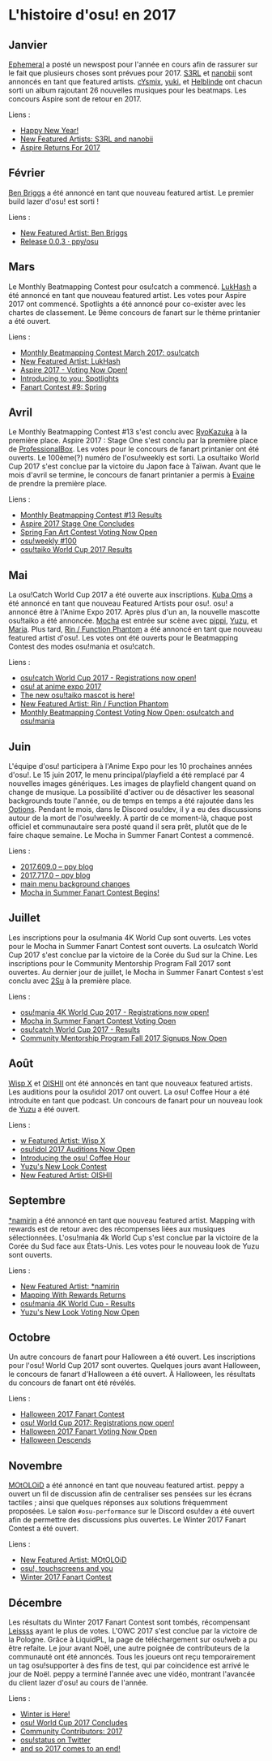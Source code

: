# L'histoire d'osu! en 2017

## Janvier

[Ephemeral](https://osu.ppy.sh/users/102335) a posté un newspost pour l'année en cours afin de rassurer sur le fait que plusieurs choses sont prévues pour 2017. [S3RL](https://osu.ppy.sh/beatmaps/artists/9) et [nanobii](https://osu.ppy.sh/beatmaps/artists/10) sont annoncés en tant que featured artists. [cYsmix](https://osu.ppy.sh/beatmaps/artists/2), [yuki.](https://osu.ppy.sh/beatmaps/artists/4) et [Helblinde](https://osu.ppy.sh/beatmaps/artists/5) ont chacun sorti un album rajoutant 26 nouvelles musiques pour les beatmaps. Les concours Aspire sont de retour en 2017.

Liens :

- [Happy New Year!](https://osu.ppy.sh/home/news/2017-01-01-happy-new-year)
- [New Featured Artists: S3RL and nanobii](https://osu.ppy.sh/home/news/2017-01-09-new-featured-artists-s3rl-and-nanobii)
- [Aspire Returns For 2017](https://osu.ppy.sh/home/news/2017-01-21-aspire-returns-for-2017)

## Février

[Ben Briggs](https://osu.ppy.sh/beatmaps/artists/11) a été annoncé en tant que nouveau featured artist. Le premier build lazer d'osu! est sorti !

Liens :

- [New Featured Artist: Ben Briggs](https://osu.ppy.sh/home/news/2017-02-08-new-featured-artist-ben-briggs)
- [Release 0.0.3 · ppy/osu](https://github.com/ppy/osu/releases/tag/v0.0.3)

## Mars

Le Monthly Beatmapping Contest pour osu!catch a commencé. [LukHash](https://osu.ppy.sh/beatmaps/artists/12) a été annoncé en tant que nouveau featured artist. Les votes pour Aspire 2017 ont commencé. Spotlights a été annoncé pour co-exister avec les chartes de classement. Le 9ème concours de fanart sur le thème printanier a été ouvert.

Liens :

- [Monthly Beatmapping Contest March 2017: osu!catch](https://osu.ppy.sh/home/news/2017-03-01-monthly-beatmapping-contest-march-2017-osucatch)
- [New Featured Artist: LukHash](https://osu.ppy.sh/home/news/2017-03-03-new-featured-artist-lukhash)
- [Aspire 2017 - Voting Now Open!](https://osu.ppy.sh/home/news/2017-03-13-aspire-2017-voting-now-open)
- [Introducing to you: Spotlights](https://osu.ppy.sh/home/news/2017-03-18-introducing-to-you-spotlights)
- [Fanart Contest \#9: Spring](https://osu.ppy.sh/home/news/2017-03-21-fanart-contest-9-spring)

## Avril

Le Monthly Beatmapping Contest \#13 s'est conclu avec [RyoKazuka](https://osu.ppy.sh/users/6258586) à la première place. Aspire 2017 : Stage One s'est conclu par la première place de [ProfessionalBox](https://osu.ppy.sh/users/3250792). Les votes pour le concours de fanart printanier ont été ouverts. Le 100ème(?) numéro de l'osu!weekly est sorti. La osu!taiko World Cup 2017 s'est conclue par la victoire du Japon face à Taïwan. Avant que le mois d'avril se termine, le concours de fanart printanier a permis à [Evaine](https://osu.ppy.sh/users/7295733) de prendre la première place.

Liens :

- [Monthly Beatmapping Contest \#13 Results](https://osu.ppy.sh/home/news/2017-04-02-monthly-beatmapping-contest-13-results)
- [Aspire 2017 Stage One Concludes](https://osu.ppy.sh/home/news/2017-04-03-aspire-2017-stage-one-concludes)
- [Spring Fan Art Contest Voting Now Open](https://osu.ppy.sh/home/news/2017-04-11-spring-fan-art-contest-voting-now-open)
- [osu!weekly \#100](https://osu.ppy.sh/home/news/2017-04-15-osuweekly-100)
- [osu!taiko World Cup 2017 Results](https://osu.ppy.sh/home/news/2017-04-22-osutaiko-world-cup-2017-results)

## Mai

La osu!Catch World Cup 2017 a été ouverte aux inscriptions. [Kuba Oms](https://osu.ppy.sh/beatmaps/artists/13) a été annoncé en tant que nouveau Featured Artists pour osu!. osu! a annoncé être à l'Anime Expo 2017. Après plus d'un an, la nouvelle mascotte osu!taiko a été annoncée. [Mocha](/wiki/Mascots#mocha) est entrée sur scène avec [pippi](/wiki/Mascots#pippi), [Yuzu](/wiki/Mascots#yuzu), et [Maria](/wiki/Mascots#mani-&-mari). Plus tard, [Rin / Function Phantom](https://osu.ppy.sh/beatmaps/artists/14) a été annoncé en tant que nouveau featured artist d'osu!. Les votes ont été ouverts pour le Beatmapping Contest des modes osu!mania et osu!catch.

Liens :

- [osu!catch World Cup 2017 - Registrations now open!](https://osu.ppy.sh/home/news/2017-05-03-osucatch-world-cup-2017-registrations-now-open)
- [osu! at anime expo 2017](https://osu.ppy.sh/home/news/2017-05-09-osu-at-anime-expo-2017)
- [The new osu!taiko mascot is here!](https://osu.ppy.sh/home/news/2017-05-25-the-new-osutaiko-mascot-is-here)
- [New Featured Artist: Rin / Function Phantom](https://osu.ppy.sh/home/news/2017-05-30-new-featured-artist-rin-function-phantom)
- [Monthly Beatmapping Contest Voting Now Open: osu!catch and osu!mania](https://osu.ppy.sh/home/news/2017-06-01-monthly-beatmapping-contest-voting-now-open)

## Juin

L'équipe d'osu! participera à l'Anime Expo pour les 10 prochaines années d'osu!. Le 15 juin 2017, le menu principal/playfield a été remplacé par 4 nouvelles images génériques. Les images de playfield changent quand on change de musique. La possibilité d'activer ou de désactiver les seasonal backgrounds toute l'année, ou de temps en temps a été rajoutée dans les [Options](/wiki/Client/Options). Pendant le mois, dans le Discord osu!dev, il y a eu des discussions autour de la mort de l'osu!weekly. À partir de ce moment-là, chaque post officiel et communautaire sera posté quand il sera prêt, plutôt que de le faire chaque semaine. Le Mocha in Summer Fanart Contest a commencé.

Liens :

- [2017.609.0 – ppy blog](https://blog.ppy.sh/2017.609.0/)
- [2017.717.0 – ppy blog](https://blog.ppy.sh/2017.717.0/)
- [main menu background changes](https://osu.ppy.sh/community/forums/topics/606931)
- [Mocha in Summer Fanart Contest Begins!](https://osu.ppy.sh/home/news/2017-06-15-mocha-fanart-contest-now-open)

## Juillet

Les inscriptions pour la osu!mania 4K World Cup sont ouverts. Les votes pour le Mocha in Summer Fanart Contest sont ouverts. La osu!catch World Cup 2017 s'est conclue par la victoire de la Corée du Sud sur la Chine. Les inscriptions pour le Community Mentorship Program Fall 2017 sont ouvertes. Au dernier jour de juillet, le Mocha in Summer Fanart Contest s'est conclu avec [2Su](https://osu.ppy.sh/users/6598966) à la première place.

Liens :

- [osu!mania 4K World Cup 2017 - Registrations now open!](https://osu.ppy.sh/home/news/2017-07-10-osumania-4k-world-cup-2017-registrations-now-open)
- [Mocha in Summer Fanart Contest Voting Open](https://osu.ppy.sh/home/news/2017-07-11-mocha-in-summer-fanart-contest-voting-open)
- [osu!catch World Cup 2017 - Results](https://osu.ppy.sh/home/news/2017-07-14-osucatch-world-cup-2017-results)
- [Community Mentorship Program Fall 2017 Signups Now Open](https://osu.ppy.sh/home/news/2017-07-18-community-mentorship-program-fall-2017-signups-now-open)

## Août

[Wisp X](https://osu.ppy.sh/beatmaps/artists/16) et [OISHII](https://osu.ppy.sh/beatmaps/artists/17) ont été annoncés en tant que nouveaux featured artists. Les auditions pour la osu!idol 2017 ont ouvert. La osu! Coffee Hour a été introduite en tant que podcast. Un concours de fanart pour un nouveau look de [Yuzu](/wiki/Mascots#yuzu) a été ouvert.

Liens :

- [w Featured Artist: Wisp X](https://osu.ppy.sh/home/news/2017-08-10-new-featured-artist-wisp-x)
- [osu!idol 2017 Auditions Now Open](https://osu.ppy.sh/home/news/2017-08-14-osu-idol-2017-auditions-now-open)
- [Introducing the osu! Coffee Hour](https://osu.ppy.sh/home/news/2017-08-15-introducing-the-osu-coffee-hour)
- [Yuzu's New Look Contest](https://osu.ppy.sh/home/news/2017-08-21-yuzus-new-look-contest)
- [New Featured Artist: OISHII](https://osu.ppy.sh/home/news/2017-08-30-new-featured-artist-oishii)

## Septembre

[\*namirin](https://osu.ppy.sh/beatmaps/artists/18) a été annoncé en tant que nouveau featured artist. Mapping with rewards est de retour avec des récompenses liées aux musiques sélectionnées. L'osu!mania 4k World Cup s'est conclue par la victoire de la Corée du Sud face aux États-Unis. Les votes pour le nouveau look de Yuzu sont ouverts.

Liens :

- [New Featured Artist: \*namirin](https://osu.ppy.sh/home/news/2017-09-10-new-featured-artist-namirin)
- [Mapping With Rewards Returns](https://osu.ppy.sh/home/news/2017-09-23-mapping-with-rewards-returns)
- [osu!mania 4K World Cup - Results](https://osu.ppy.sh/home/news/2017-09-26-osu-mania-4k-world-cup-results)
- [Yuzu's New Look Voting Now Open](https://osu.ppy.sh/home/news/2017-09-29-yuzus-new-look-voting-now-open)

## Octobre

Un autre concours de fanart pour Halloween a été ouvert. Les inscriptions pour l'osu! World Cup 2017 sont ouvertes. Quelques jours avant Halloween, le concours de fanart d'Halloween a été ouvert. À Halloween, les résultats du concours de fanart ont été révélés.

Liens :

- [Halloween 2017 Fanart Contest](https://osu.ppy.sh/home/news/2017-10-09-halloween-fanart-contest)
- [osu! World Cup 2017: Registrations now open!](https://osu.ppy.sh/home/news/2017-10-13-osu-world-cup-2017-registrations-now-open)
- [Halloween 2017 Fanart Voting Now Open](https://osu.ppy.sh/home/news/2017-10-24-halloween-2017-fanart-voting-now-open)
- [Halloween Descends](https://osu.ppy.sh/home/news/2017-10-31-halloween-descends)

## Novembre

[MOtOLOiD](https://osu.ppy.sh/beatmaps/artists/19) a été annoncé en tant que nouveau featured artist. peppy a ouvert un fil de discussion afin de centraliser ses pensées sur les écrans tactiles ; ainsi que quelques réponses aux solutions fréquemment proposées. Le salon `#osu-performance` sur le Discord osu!dev a été ouvert afin de permettre des discussions plus ouvertes. Le Winter 2017 Fanart Contest a été ouvert.

Liens :

- [New Featured Artist: MOtOLOiD](https://osu.ppy.sh/home/news/2017-11-07-new-featured-artist-motoloid)
- [osu!, touchscreens and you](https://osu.ppy.sh/community/forums/topics/665986)
- [Winter 2017 Fanart Contest](https://osu.ppy.sh/home/news/2017-11-26-winter-2017-fanart-contest)

## Décembre

Les résultats du Winter 2017 Fanart Contest sont tombés, récompensant [Leissss](https://osu.ppy.sh/users/4750716) ayant le plus de votes. L'OWC 2017 s'est conclue par la victoire de la Pologne. Grâce à LiquidPL, la page de téléchargement sur osu!web a pu être refaite. Le jour avant Noël, une autre poignée de contributeurs de la communauté ont été annoncés. Tous les joueurs ont reçu temporairement un tag osu!supporter à des fins de test, qui par coincidence est arrivé le jour de Noël. peppy a terminé l'année avec une vidéo, montrant l'avancée du client lazer d'osu! au cours de l'année.

Liens :

- [Winter is Here!](https://osu.ppy.sh/home/news/2017-12-14-winter-is-here)
- [osu! World Cup 2017 Concludes](https://osu.ppy.sh/home/news/2017-12-21-owc-2017-concludes)
- [Community Contributors: 2017](https://osu.ppy.sh/home/news/2017-12-24-community-contributors-2017)
- [osu!status on Twitter](https://twitter.com/osustatus/status/945098179183181824)
- [and so 2017 comes to an end!](https://www.youtube.com/watch?v=5x7VnC1R0Do)
